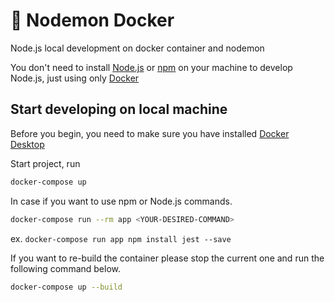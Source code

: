 # 🐳 Nodemon Docker

Node.js local development on docker container and nodemon

You don't need to install [Node.js](https://nodejs.org/) or [npm](https://www.npmjs.com/) on your machine to develop Node.js, just using only [Docker](https://www.docker.com/)

## Start developing on local machine
Before you begin, you need to make sure you have installed [Docker Desktop](https://www.docker.com/products/docker-desktop)

Start project, run

```bash
docker-compose up
```

In case if you want to use npm or Node.js commands.

```bash
docker-compose run --rm app <YOUR-DESIRED-COMMAND>
```
ex. `docker-compose run app npm install jest --save`

If you want to re-build the container please stop the current one and run the following command below.
```bash
docker-compose up --build
```

